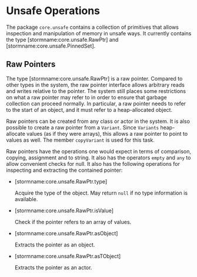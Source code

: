 Unsafe Operations
=================

The package `core.unsafe` contains a collection of primitives that allows inspection and
manipulation of memory in unsafe ways. It currently contains the type [stormname:core.unsafe.RawPtr]
and [stormname:core.unsafe.PinnedSet].

Raw Pointers
------------

The type [stormname:core.unsafe.RawPtr] is a raw pointer. Compared to other types in the system, the
raw pointer interface allows arbitrary reads and writes relative to the pointer. The system still
places some restrictions on what a raw pointer may refer to in order to ensure that garbage
collection can proceed normally. In particular, a raw pointer needs to refer to the start of an
object, and it must refer to a heap-allocated object.

Raw pointers can be created from any class or actor in the system. It is also possible to create a
raw pointer from a `Variant`. Since `Variants` heap-allocate values (as if they were arrays), this
allows a raw pointer to point to values as well. The member `copyVariant` is used for this task.

Raw pointers have the operations one would expect in terms of comparison, copying, assignment and to
string. It also has the operators `empty` and `any` to allow convenient checks for null. It also has
the following operations for inspecting and extracting the contained pointer:

- [stormname:core.unsafe.RawPtr.type]

  Acquire the type of the object. May return `null` if no type information is available.

- [stormname:core.unsafe.RawPtr.isValue]

  Check if the pointer refers to an array of values.

- [stormname:core.unsafe.RawPtr.asObject]

  Extracts the pointer as an object.

- [stormname:core.unsafe.RawPtr.asTObject]

  Extracts the pointer as an actor.

